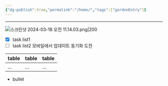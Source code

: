```yaml
---
{"dg-publish":true,"permalink":"/home/","tags":["gardenEntry"]}
---
```


---

![스크린샷 2024-03-18 오전 11.14.03.png|200](/img/user/%EC%8A%A4%ED%81%AC%EB%A6%B0%EC%83%B7%202024-03-18%20%EC%98%A4%EC%A0%84%2011.14.03.png)
- [x] task list1
- [ ] task list2
모바일에서 업데이트 동기화 도전

| table | table | table |
| ---- | ---- | ---- |
| ... | ... | ... |
- bullet

